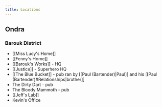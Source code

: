 ```yaml
---
title: Locations
---
```

## Ondra
### Barouk District

+ [[Miss Lucy's Home]]
+ [[Fenny's Home]]
+ [[Barouk's Works]] - HQ
+ [[Justice]] - Superhero HQ
+ [[The Blue Bucket]] - pub ran by [[Paul (Bartender)|Paul]] and his [[Paul (Bartender)#Relationships|brother]]
+ The Dirty Dart - pub
+ The Bloody Mammoth  - pub
+ [[Jeff's Lab]]
+ Kevin's Office
